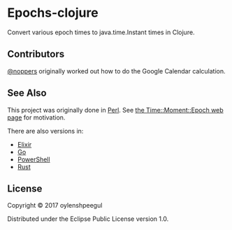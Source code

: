 # Epochs-clojure

Convert various epoch times to java.time.Instant times in Clojure.


## Contributors

[@noppers](https://github.com/noppers) originally worked out how to do the Google Calendar calculation.

## See Also

This project was originally done in [Perl](https://github.com/oylenshpeegul/Time-Moment-Epoch). See [the Time::Moment::Epoch web page](http://oylenshpeegul.github.io/Time-Moment-Epoch/) for motivation.

There are also versions in:
- [Elixir](https://github.com/oylenshpeegul/Epochs-elixir)
- [Go](https://github.com/oylenshpeegul/epochs)
- [PowerShell](https://github.com/oylenshpeegul/Epochs-powershell)
- [Rust](https://github.com/oylenshpeegul/Epochs-rust)


## License

Copyright © 2017 oylenshpeegul

Distributed under the Eclipse Public License version 1.0.

